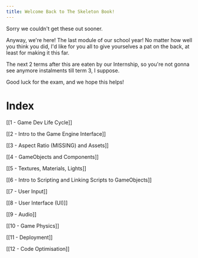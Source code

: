 ```yaml
---
title: Welcome Back to The Skeleton Book!
---
```


Sorry we couldn't get these out sooner.

Anyway, we're here! The last module of our school year! No matter how well you think you did, I'd like for you all to give yourselves a pat on the back, at least for making it this far.

The next 2 terms after this are eaten by our Internship, so you're not gonna see anymore instalments till term 3, I suppose.

Good luck for the exam, and we hope this helps!

# Index

[[1 - Game Dev Life Cycle]]

[[2 - Intro to the Game Engine Interface]]

[[3 - Aspect Ratio (MISSING) and Assets]]

[[4 - GameObjects and Components]]

[[5 - Textures, Materials, Lights]]

[[6 - Intro to Scripting and Linking Scripts to GameObjects]]

[[7 - User Input]]

[[8 - User Interface (UI)]]

[[9 - Audio]]

[[10 - Game Physics]]

[[11 - Deployment]]

[[12 - Code Optimisation]]

